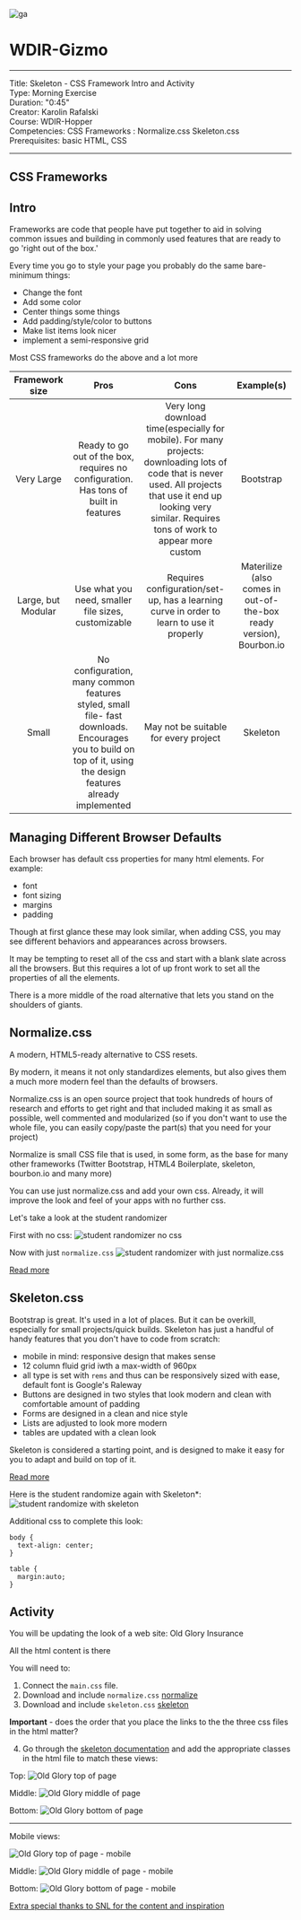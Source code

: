 ![ga](http://mobbook.generalassemb.ly/ga_cog.png)

# WDIR-Gizmo

---
Title: Skeleton - CSS Framework Intro and Activity <br>
Type: Morning Exercise<br>
Duration: "0:45"<br>
Creator: Karolin Rafalski<br>
    Course: WDIR-Hopper <br>
Competencies: CSS Frameworks : Normalize.css Skeleton.css <br>
Prerequisites: basic HTML, CSS<br>

---

## CSS Frameworks

## Intro
Frameworks are code that people have put together to aid in solving common issues and building in commonly used features that are ready to go 'right out of the box.'

Every time you go to style your page you probably do the same bare-minimum things:
 - Change the font
 - Add some color
 - Center things some things
 - Add padding/style/color to buttons
 - Make list items look nicer
 - implement a semi-responsive grid

Most CSS frameworks do the above and a lot more

|Framework size|Pros|Cons| Example(s)|
|:-----------:|:------:|:----:|:--:|
| Very Large | Ready to go out of the box, requires no configuration. Has tons of built in features| Very long download time(especially for mobile). For many projects: downloading lots of code that is never used. All projects that use it end up looking very similar. Requires tons of work to appear more custom | Bootstrap |
| Large, but Modular | Use what you need, smaller file sizes, customizable | Requires configuration/set-up, has a learning curve in order to learn to use it properly | Materilize (also comes in out-of-the-box ready version), Bourbon.io |
| Small | No configuration, many common features styled, small file-  fast downloads. Encourages you to build on top of it, using the design features already implemented | May not be suitable for every project | Skeleton|



## Managing Different Browser Defaults
Each browser has default css properties for many html elements.
For example:
 - font
 - font sizing
 - margins
 - padding

Though at first glance these may look similar, when adding CSS, you may see different behaviors and appearances across browsers.

It may be tempting to reset all of the css and start with a blank slate across all the browsers. But this requires a lot of up front work to set all the properties of all the elements.

There is a more middle of the road alternative that lets you stand on the shoulders of giants.



## Normalize.css
  A modern, HTML5-ready alternative to CSS resets.

  By modern, it means it not only standardizes elements, but also gives them a much more modern feel than the defaults of browsers.

  Normalize.css is an open source project that took hundreds of hours of research and efforts to get right and that included making it as small as possible, well commented and modularized (so if you don't want to use the whole file, you can easily copy/paste the part(s) that you need for your project)

  Normalize is small CSS file that is used, in some form, as the base for many other frameworks (Twitter Bootstrap, HTML4 Boilerplate, skeleton,  bourbon.io and many more)

  You can use just normalize.css and add your own css. Already, it will improve the look and feel of your apps with no further css.

  Let's take a look at the student randomizer

  First with no css:
  ![student randomizer no css](https://i.imgur.com/gd95Tol.png)

  Now with just `normalize.css`
  ![student randomizer with just normalize.css](https://i.imgur.com/L6t7UUS.png)



[Read more](https://necolas.github.io/normalize.css/)

## Skeleton.css

Bootstrap is great. It's used in a lot of places. But it can be overkill, especially for small projects/quick builds. Skeleton has just a handful of handy features that you don't have to code from scratch:
- mobile in mind: responsive design that makes sense
- 12 column fluid grid iwth a max-width of 960px
- all type is set with `rems` and thus can be responsively sized with ease, default font is Google's Raleway
- Buttons are designed in two styles that look modern and clean with comfortable amount of padding
- Forms are designed in a clean and nice style
- Lists are adjusted to look more modern
- tables are updated with a clean look

Skeleton is considered a starting point, and is designed to make it easy for you to adapt and build on top of it.

[Read more](http://getskeleton.com/)

Here is the student randomize again with Skeleton*:
![student randomize with skeleton](https://i.imgur.com/1JIZKlC.png)

Additional css to complete this look:
```
body {
  text-align: center;
}

table {
  margin:auto;
}
```

## Activity
You will be updating the look of a web site: Old Glory Insurance

All the html content is there

You will need to:
1. Connect the `main.css` file.
2. Download and include `normalize.css` [normalize](https://necolas.github.io/normalize.css/)
3. Download and include `skeleton.css` [skeleton](http://getskeleton.com/)

 **Important** - does the order that you place the links to the the three css files in the html matter?

4. Go through the [skeleton documentation](http://getskeleton.com/) and add the appropriate classes in the html file to match these views:

Top:
![Old Glory top of page](https://i.imgur.com/HWSEuW1.png)

Middle:
![Old Glory middle of page](https://i.imgur.com/YQLi3Gm.png)

Bottom:
![Old Glory bottom of page](https://i.imgur.com/rhWmAsw.png)

<hr>
Mobile views:

![Old Glory top of page - mobile](https://i.imgur.com/sCKFrVC.png)

Middle:
![Old Glory middle of page - mobile](https://i.imgur.com/eFYlyPp.png)

Bottom:
![Old Glory bottom of page - mobile](https://i.imgur.com/xRM4OC0.png)


[Extra special thanks to SNL for the content and  inspiration](http://www.nbc.com/saturday-night-live/video/old-glory-insurance/n10766?snl=1)
